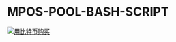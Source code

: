 # MPOS-POOL-BASH-SCRIPT

  
  <a href="http://satoshibox.com/7au7vpai6hsvoqrpqb73rspq" class="satoshibox-link"><img src="https://satoshibox.com/img/button-bitcoin.svg" alt="用比特币购买"></a>
